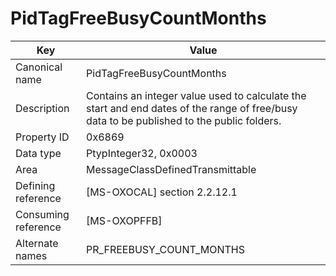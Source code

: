 # PidTagFreeBusyCountMonths

| Key | Value |
|---|---|
| Canonical name | PidTagFreeBusyCountMonths |
| Description | Contains an integer value used to calculate the start and end dates of the range of free/busy data to be published to the public folders. |
| Property ID | 0x6869 |
| Data type | PtypInteger32, 0x0003 |
| Area | MessageClassDefinedTransmittable |
| Defining reference | [MS-OXOCAL] section 2.2.12.1 |
| Consuming reference | [MS-OXOPFFB] |
| Alternate names | PR_FREEBUSY_COUNT_MONTHS |
